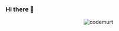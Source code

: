 ### Hi there 👋

<p align="center"><img src="https://github-readme-stats.vercel.app/api?username=codemurt&show_icons=true&theme=gotham" alt="codemurt"/>
